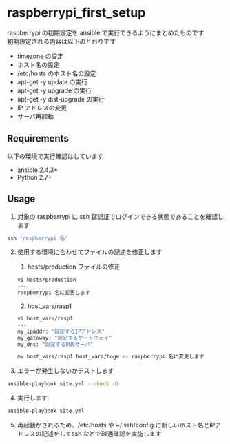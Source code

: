 # raspberrypi_first_setup  
raspberrypi の初期設定を ansible で実行できるようにまとめたものです  
初期設定される内容は以下のとおりです  

- timezone の設定
- ホスト名の設定
- /etc/hosts のホスト名の設定
- apt-get -y update の実行
- apt-get -y upgrade の実行
- apt-get -y dist-upgrade の実行
- IP アドレスの変更
- サーバ再起動


## Requirements  
以下の環境で実行確認はしています  

- ansible 2.4.3+
- Python 2.7+

## Usage
1. 対象の raspberrypi に ssh 鍵認証でログインできる状態であることを確認します  
```bash
ssh 'raspberrypi 名'
```

2. 使用する環境に合わせてファイルの記述を修正します
    1. hosts/production ファイルの修正
      ```bash
      vi hosts/production
      ---
      raspberrypi 名に変更します
      ```  
    
    2. host_vars/rasp1  
  
     ```bash
     vi host_vars/rasp1
     ---
     my_ipaddr: "設定するIPアドレス"
     my_gateway: "設定するゲートウェイ"
     my_dns: "設定するDNSサーバ"
     ```

     ```bash
     mv host_vars/rasp1 host_vars/hoge <- raspberrypi 名に変更します
     ```

3. エラーが発生しないかテストします
```bash
ansible-playbook site.yml --check -D
```

4. 実行します
```bash
ansible-playbook site.yml
```

5. 再起動がされるため、/etc/hosts や ~/.ssh/config に新しいホスト名とIPアドレスの記述をしてssh などで疎通確認を実施します





